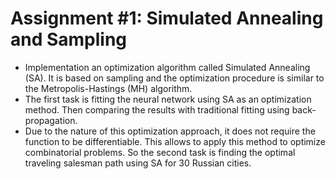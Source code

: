 # Assignment #1: Simulated Annealing and Sampling
* Implementation an optimization algorithm called Simulated Annealing (SA). It is based on sampling and the optimization procedure is similar to the Metropolis-Hastings (MH) algorithm.
* The first task is fitting the neural network using SA as an optimization method. Then comparing the results with traditional fitting using back-propagation.
* Due to the nature of this optimization approach, it does not require the function to be differentiable. This allows to apply this method to optimize combinatorial problems. So the second task is finding the optimal traveling salesman path using SA for 30 Russian cities.

